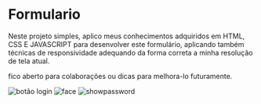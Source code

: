 # Formulario

Neste projeto simples, aplico meus conhecimentos adquiridos em HTML, CSS E JAVASCRIPT para desenvolver este formulário, aplicando também técnicas de responsividade adequando da forma correta a minha resolução de tela atual. 

fico aberto para colaborações ou dicas para melhora-lo futuramente.

![botão login](https://user-images.githubusercontent.com/110427605/184499846-ce454de6-4da0-479e-a206-6d93cb21f9d9.JPG)
![face](https://user-images.githubusercontent.com/110427605/184499847-5705617a-d476-4480-898d-9a3e762c61b9.JPG)
![showpassword](https://user-images.githubusercontent.com/110427605/184499848-928eed35-fa3e-4c77-b56d-689f5090939d.JPG)
